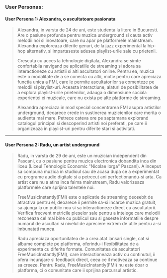 ### User Personas:


#### User Persona 1: Alexandra, o ascultatoare pasionata

>Alexandra, in varsta de 24 de ani, este studenta la litere in Bucuresti. Are o pasiune profunda pentru muzica underground si cauta activ melodii noi si inovatoare, care nu apar pe platformele mainstream. Alexandra exploreaza diferite genuri, de la jazz experimental la hip-hop alternativ, si impartaseste adesea playlist-urile sale cu prietenii.
>
>Crescuta cu acces la tehnologie digitala, Alexandra se simte confortabila navigand pe aplicatiile de streaming si adora sa interactioneze cu artistii si alti ascultatori online. Pentru ea, muzica este o modalitate de a se conecta cu altii, motiv pentru care apreciaza functia unica a FMI, care le permite ascultatorilor sa comenteze pe melodii si playlist-uri. Aceasta interactiune, alaturi de posibilitatea de a explora playlist-urile prietenilor, adauga o dimensiune sociala experientei ei muzicale, care nu exista pe alte platforme de streaming.
>
>Alexandra apreciaza in mod special concentrarea FMI asupra artistilor underground, deoarece crede in sustinerea muzicienilor care merita o audienta mai mare. Petrece cateva ore pe saptamana explorand catalogul principal si descoperind artisti noi preferati, pe care ii organizeaza in playlist-uri pentru diferite stari si activitati.
>
---

#### User Persona 2: Radu, un artist underground

>Radu, in varsta de 29 de ani, este un muzician independent din Pascani, cu o pasiune pentru muzica electronica dobandita inca din liceu (Liceul Tehnologic Economic "Nicolae Iorga" Pascani). A inceput sa compuna muzica in studioul sau de acasa dupa ce a experimentat cu programe audio digitale si a petrecut ani perfectionandu-si arta. Ca artist care nu a atins inca faima mainstream, Radu valorizeaza platformele care sprijina talentele noi.
>
>FreeMusicInstantly(FMI) este o aplicatie de streaming deosebit de atractiva pentru el, deoarece ii permite sa-si incarce muzica gratuit, sa ajunga la un public nou si sa interactioneze direct cu ascultatorii. Verifica frecvent metricile pieselor sale pentru a intelege care melodii rezoneaza cel mai bine cu publicul sau si gaseste informatiile despre numarul de ascultari si nivelul de apreciere extrem de utile pentru a-si imbunatati munca.
>
>Radu apreciaza oportunitatea de a crea atat lansari single, cat si albume complete pe platforma, oferindu-i flexibilitatea de a experimenta cu diferite formate. Comunitatea de ascultatori FreeMusicInstantly(FMI), care interactioneaza activ cu continutul, ii ofera incurajare si feedback direct, ceea ce il motiveaza sa continue sa creeze. Pentru Radu, FreeMusicInstantly(FMI) nu este doar o platforma, ci o comunitate care ii sprijina parcursul artistic.
>